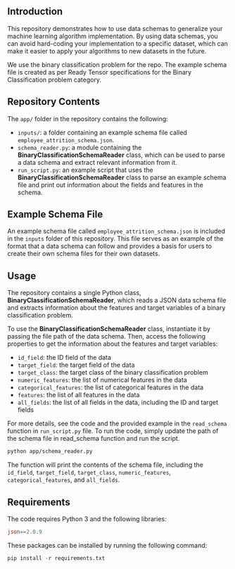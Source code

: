 ## Introduction

This repository demonstrates how to use data schemas to generalize your machine learning algorithm implementation. By using data schemas, you can avoid hard-coding your implementation to a specific dataset, which can make it easier to apply your algorithms to new datasets in the future.

We use the binary classification problem for the repo. The example schema file is created as per Ready Tensor specifications for the Binary Classification problem category.

## Repository Contents

The `app/` folder in the repository contains the following:

- `inputs/`: a folder containing an example schema file called `employee_attrition_schema.json`.
- `schema_reader.py`: a module containing the **BinaryClassificationSchemaReader** class, which can be used to parse a data schema and extract relevant information from it.
- `run_script.py`: an example script that uses the **BinaryClassificationSchemaReader** class to parse an example schema file and print out information about the fields and features in the schema.

## Example Schema File

An example schema file called `employee_attrition_schema.json` is included in the `inputs` folder of this repository. This file serves as an example of the format that a data schema can follow and provides a basis for users to create their own schema files for their own datasets.

## Usage

The repository contains a single Python class, **BinaryClassificationSchemaReader**, which reads a JSON data schema file and extracts information about the features and target variables of a binary classification problem.

To use the **BinaryClassificationSchemaReader** class, instantiate it by passing the file path of the data schema. Then, access the following properties to get the information about the features and target variables:

- `id_field`: the ID field of the data
- `target_field`: the target field of the data
- `target_class`: the target class of the binary classification problem
- `numeric_features`: the list of numerical features in the data
- `categorical_features`: the list of categorical features in the data
- `features`: the list of all features in the data
- `all_fields`: the list of all fields in the data, including the ID and target fields

For more details, see the code and the provided example in the `read_schema` function in `run_script.py` file. To run the code, simply update the path of the schema file in read_schema function and run the script.

```bash
python app/schema_reader.py
```

The function will print the contents of the schema file, including the `id_field`, `target_field`, `target_class`, `numeric_features`, `categorical_features`, and `all_fields`.

## Requirements

The code requires Python 3 and the following libraries:

```makefile
json==2.0.9
```

These packages can be installed by running the following command:

```python
pip install -r requirements.txt
```
